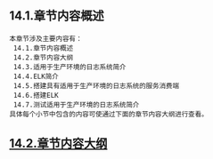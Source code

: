 
## 14.1.章节内容概述
    本章节涉及主要内容有：
     14.1.章节内容概述
     14.2.章节内容大纲
     14.3.适用于生产环境的日志系统简介
     14.4.ELK简介
     14.5.搭建具有适用于生产环境的日志系统的服务消费端
     14.6.搭建ELK
     14.7.测试适用于生产环境的日志系统简介
	具体每个小节中包含的内容可使通过下面的章节内容大纲进行查看。

## <a href="/enhance/markmap/backend/springcloud/springcloud-eureka/chapter/springcloud-eureka-outline5-chapter14.html" target="_blank">14.2.章节内容大纲</a>

<Markmap localtion="/enhance/markmap/backend/springcloud/springcloud-eureka/chapter/springcloud-eureka-outline5-chapter14.html" height="500rem"/>



